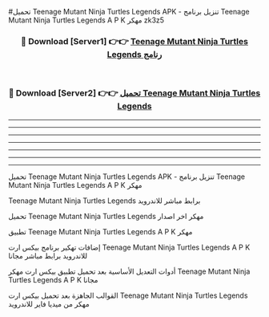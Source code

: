 #تحميل Teenage Mutant Ninja Turtles Legends  APK - تنزيل برنامج Teenage Mutant Ninja Turtles Legends  A P K مهكر zk3z5 



<div align="center">
<h3>🔴 Download [Server1] 👉👉 <a href="https://apkdownload10.web.app/?title=Teenage Mutant Ninja Turtles Legends ">Teenage Mutant Ninja Turtles Legends  رنامج</a></h3><br>

<h3>🔴 Download [Server2] 👉👉 <a href="https://apkdownload10.web.app/?title=Teenage Mutant Ninja Turtles Legends ">تحميل Teenage Mutant Ninja Turtles Legends  </a></h3>
</div>


----------------------------------------------------------

----------------------------------------------------------

----------------------------------------------------------

----------------------------------------------------------

----------------------------------------------------------

----------------------------------------------------------

----------------------------------------------------------

تحميل Teenage Mutant Ninja Turtles Legends  APK - تنزيل برنامج Teenage Mutant Ninja Turtles Legends  A P K مهكر

Teenage Mutant Ninja Turtles Legends  برابط مباشر للاندرويد

تحميل Teenage Mutant Ninja Turtles Legends  مهكر اخر اصدار

تطبيق Teenage Mutant Ninja Turtles Legends  A P K مهكر

إضافات تهكير برنامج بيكس ارت Teenage Mutant Ninja Turtles Legends  A P K للاندرويد برابط مباشر مجانا

أدوات التعديل الأساسية بعد تحميل تطبيق بيكس ارت مهكر Teenage Mutant Ninja Turtles Legends  A P K مجانا

القوالب الجاهزة بعد تحميل بيكس ارت Teenage Mutant Ninja Turtles Legends  مهكر من ميديا فاير للاندرويد


